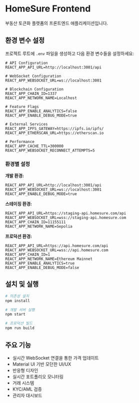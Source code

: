 # HomeSure Frontend

부동산 토큰화 플랫폼의 프론트엔드 애플리케이션입니다.

## 환경 변수 설정

프로젝트 루트에 `.env` 파일을 생성하고 다음 환경 변수들을 설정하세요:

```env
# API Configuration
REACT_APP_API_URL=http://localhost:3001/api

# WebSocket Configuration
REACT_APP_WEBSOCKET_URL=ws://localhost:3001

# Blockchain Configuration
REACT_APP_CHAIN_ID=1337
REACT_APP_NETWORK_NAME=Localhost

# Feature Flags
REACT_APP_ENABLE_ANALYTICS=false
REACT_APP_ENABLE_DEBUG_MODE=true

# External Services
REACT_APP_IPFS_GATEWAY=https://ipfs.io/ipfs/
REACT_APP_ETHERSCAN_URL=https://etherscan.io

# Performance
REACT_APP_CACHE_TTL=300000
REACT_APP_WEBSOCKET_RECONNECT_ATTEMPTS=5
```

### 환경별 설정

**개발 환경:**
```env
REACT_APP_API_URL=http://localhost:3001/api
REACT_APP_WEBSOCKET_URL=ws://localhost:3001
REACT_APP_ENABLE_DEBUG_MODE=true
```

**스테이징 환경:**
```env
REACT_APP_API_URL=https://staging-api.homesure.com/api
REACT_APP_WEBSOCKET_URL=wss://staging-api.homesure.com
REACT_APP_CHAIN_ID=11155111
REACT_APP_NETWORK_NAME=Sepolia
```

**프로덕션 환경:**
```env
REACT_APP_API_URL=https://api.homesure.com/api
REACT_APP_WEBSOCKET_URL=wss://api.homesure.com
REACT_APP_CHAIN_ID=1
REACT_APP_NETWORK_NAME=Ethereum Mainnet
REACT_APP_ENABLE_ANALYTICS=true
REACT_APP_ENABLE_DEBUG_MODE=false
```

## 설치 및 실행

```bash
# 의존성 설치
npm install

# 개발 서버 실행
npm start

# 프로덕션 빌드
npm run build
```

## 주요 기능

- 실시간 WebSocket 연결을 통한 가격 업데이트
- Material UI 기반 모던한 UI/UX
- 반응형 디자인
- 실시간 포트폴리오 모니터링
- 거래 시스템
- KYC/AML 검증
- 관리자 대시보드
